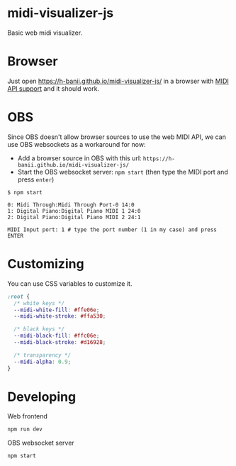 # midi-visualizer-js

Basic web midi visualizer.

# Browser

Just open https://h-banii.github.io/midi-visualizer-js/ in a browser with
[MIDI API
support](https://developer.mozilla.org/en-US/docs/Web/API/Web_MIDI_API) and it
should work.

# OBS

Since OBS doesn't allow browser sources to use the web MIDI API, we can use OBS
websockets as a workaround for now:

- Add a browser source in OBS with this url: `https://h-banii.github.io/midi-visualizer-js/`
- Start the OBS websocket server: `npm start` (then type the MIDI port and press `enter`)

```console
$ npm start

0: Midi Through:Midi Through Port-0 14:0
1: Digital Piano:Digital Piano MIDI 1 24:0
2: Digital Piano:Digital Piano MIDI 2 24:1

MIDI Input port: 1 # type the port number (1 in my case) and press ENTER
```

# Customizing

You can use CSS variables to customize it.

```css
:root {
  /* white keys */
  --midi-white-fill: #ffe06e;
  --midi-white-stroke: #ffa530;

  /* black keys */
  --midi-black-fill: #ffc06e;
  --midi-black-stroke: #d16928;

  /* transparency */
  --midi-alpha: 0.9;
}
```

# Developing

Web frontend

```sh
npm run dev
```

OBS websocket server

```sh
npm start
```
